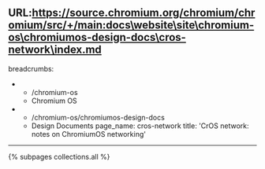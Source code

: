 URL:https://source.chromium.org/chromium/chromium/src/+/main:docs\website\site\chromium-os\chromiumos-design-docs\cros-network\index.md
---
breadcrumbs:
- - /chromium-os
  - Chromium OS
- - /chromium-os/chromiumos-design-docs
  - Design Documents
page_name: cros-network
title: 'CrOS network: notes on ChromiumOS networking'
---

{% subpages collections.all %}
